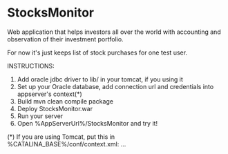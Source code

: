 # StocksMonitor
Web application that helps investors all over the world with accounting and observation of their investment portfolio.

For now it's just keeps list of stock purchases for one test user.

INSTRUCTIONS:
1. Add oracle jdbc driver to lib/ in your tomcat, if you using it
2. Set up your Oracle database, add connection url and credentials into appserver's context(*)
3. Build mvn clean compile package
4. Deploy StocksMonitor.war
5. Run your server
6. Open %AppServerUrl%/StocksMonitor and try it!


(*) If you are using Tomcat, put this in %CATALINA_BASE%/conf/context.xml:
  <Context>
  ...
    <Environment name="db_user" override="false" type="java.lang.String" value="${PUT_LOGIN_HERE}" />
    <Environment name="db_password" override="false" type="java.lang.String" value="${PUT_PASSWORD_HERE}" />
    <Environment name="db_url" override="false" type="java.lang.String" value="${PUT_CONNECTION_URL_HERE}" />
  </Context>
